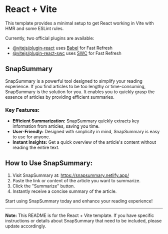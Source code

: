 # React + Vite

This template provides a minimal setup to get React working in Vite with HMR and some ESLint rules.

Currently, two official plugins are available:

- [@vitejs/plugin-react](https://github.com/vitejs/vite-plugin-react/blob/main/packages/plugin-react/README.md) uses [Babel](https://babeljs.io/) for Fast Refresh
- [@vitejs/plugin-react-swc](https://github.com/vitejs/vite-plugin-react-swc) uses [SWC](https://swc.rs/) for Fast Refresh

## SnapSummary

SnapSummary is a powerful tool designed to simplify your reading experience. If you find articles to be too lengthy or time-consuming, SnapSummary is the solution for you. It enables you to quickly grasp the essence of articles by providing efficient summaries.

### Key Features:

- **Efficient Summarization:** SnapSummary quickly extracts key information from articles, saving you time.
- **User-Friendly:** Designed with simplicity in mind, SnapSummary is easy to use for anyone.
- **Instant Insights:** Get a quick overview of the article's content without reading the entire text.

## How to Use SnapSummary:

1. Visit SnapSummary at: https://snapsummary.netlify.app/
2. Paste the link or content of the article you want to summarize.
3. Click the "Summarize" button.
4. Instantly receive a concise summary of the article.

Start using SnapSummary today and enhance your reading experience!

---

**Note:** This README is for the React + Vite template. If you have specific instructions or details about SnapSummary that need to be included, please update accordingly.

